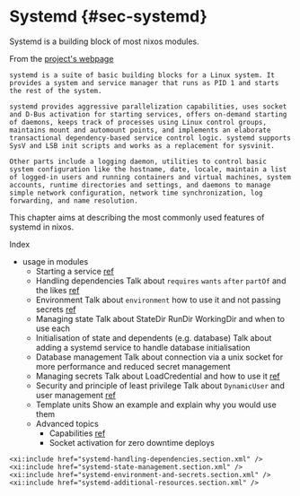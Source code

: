 # Systemd  {#sec-systemd}

Systemd is a building block of most nixos modules.

From the [project's webpage](https://systemd.io/)
```
systemd is a suite of basic building blocks for a Linux system. It provides a system and service manager that runs as PID 1 and starts the rest of the system.

systemd provides aggressive parallelization capabilities, uses socket and D-Bus activation for starting services, offers on-demand starting of daemons, keeps track of processes using Linux control groups, maintains mount and automount points, and implements an elaborate transactional dependency-based service control logic. systemd supports SysV and LSB init scripts and works as a replacement for sysvinit.

Other parts include a logging daemon, utilities to control basic system configuration like the hostname, date, locale, maintain a list of logged-in users and running containers and virtual machines, system accounts, runtime directories and settings, and daemons to manage simple network configuration, network time synchronization, log forwarding, and name resolution.
```

This chapter aims at describing the most commonly used features of systemd in nixos.

Index

- usage in modules
  - Starting a service
    [ref](https://man.archlinux.org/man/systemd.service.5.en)
  - Handling dependencies
    Talk about `requires` `wants` `after` `partOf` and the likes
    [ref](https://man.archlinux.org/man/systemd.unit.5#%5BUNIT%5D_SECTION_OPTIONS)
  - Environment
    Talk about `environment` how to use it and not passing secrets
    [ref](https://man.archlinux.org/man/systemd.exec.5.en#ENVIRONMENT)
  - Managing state
    Talk about StateDir RunDir WorkingDir and when to use each
  - Initialisation of state and dependents (e.g. database)
    Talk about adding a systemd service to handle database initialisation
  - Database management
    Talk about connection via a unix socket for more performance and reduced secret management
  - Managing secrets
    Talk about LoadCredential and how to use it
    [ref](https://man.archlinux.org/man/systemd.exec.5.en#CREDENTIALS)
  - Security and principle of least privilege
    Talk about `DynamicUser` and user management
    [ref](https://man.archlinux.org/man/systemd.exec.5.en#USER/GROUP_IDENTITY)
  - Template units
    Show an example and explain why you would use them
  - Advanced topics
    - Capabilities
    [ref](https://man.archlinux.org/man/systemd.exec.5.en#CAPABILITIES)
    - Socket activation for zero downtime deploys

```{=docbook}
<xi:include href="systemd-handling-dependencies.section.xml" />
<xi:include href="systemd-state-management.section.xml" />
<xi:include href="systemd-environment-and-secrets.section.xml" />
<xi:include href="systemd-additional-resources.section.xml" />
```
